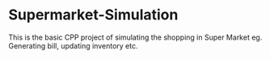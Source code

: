 # Supermarket-Simulation
This is the basic CPP project of simulating the shopping in Super Market eg. Generating bill, updating inventory etc.
